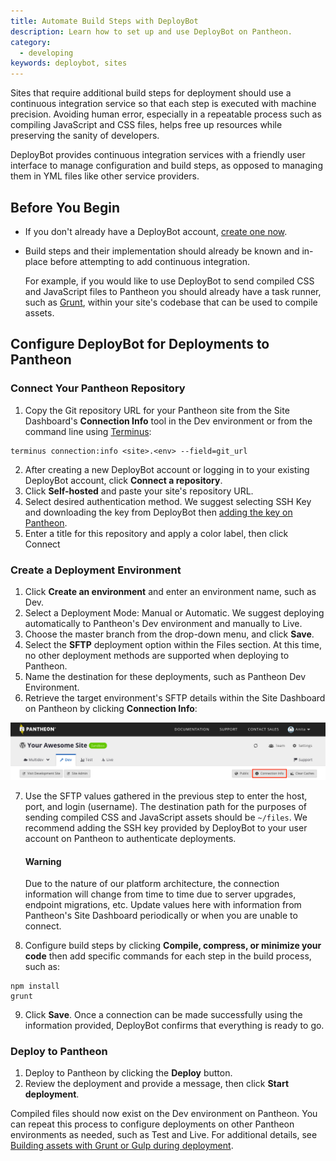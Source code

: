 ```yaml
---
title: Automate Build Steps with DeployBot
description: Learn how to set up and use DeployBot on Pantheon.
category:
  - developing
keywords: deploybot, sites
---
```

Sites that require additional build steps for deployment should use a continuous integration service so that each step is executed with machine precision. Avoiding human error, especially in a repeatable process such as compiling JavaScript and CSS files, helps free up resources while preserving the sanity of developers.

DeployBot provides continuous integration services with a friendly user interface to manage configuration and build steps, as opposed to managing them in YML files like other service providers.

## Before You Begin
- If you don't already have a DeployBot account, [create one now](https://signup.deploybot.com/account/new).
- Build steps and their implementation should already be known and in-place before attempting to add continuous integration.

  For example, if you would like to use DeployBot to send compiled CSS and JavaScript files to Pantheon you should already have a task runner, such as [Grunt](https://gruntjs.com/), within your site's codebase that can be used to compile assets.

## Configure DeployBot for Deployments to Pantheon
### Connect Your Pantheon Repository
1. Copy the Git repository URL for your Pantheon site from the Site Dashboard's **Connection Info** tool in the Dev environment or from the command line using [Terminus](/docs/terminus):

 ```
 terminus connection:info <site>.<env> --field=git_url
 ```
2. After creating a new DeployBot account or logging in to your existing DeployBot account, click **Connect a repository**.
3. Click **Self-hosted** and paste your site's repository URL.
4. Select desired authentication method. We suggest selecting SSH Key and downloading the key from DeployBot then [adding the key on Pantheon](/docs/ssh-keys/#add-your-ssh-key-to-pantheon).
5. Enter a title for this repository and apply a color label, then click Connect
### Create a Deployment Environment
1. Click **Create an environment** and enter an environment name, such as Dev.
2. Select a Deployment Mode: Manual or Automatic. We suggest deploying automatically to Pantheon's Dev environment and manually to Live.
3. Choose the master branch from the drop-down menu, and click **Save**.
4. Select the **SFTP** deployment option within the Files section. At this time, no other deployment methods are supported when deploying to Pantheon.
5. Name the destination for these deployments, such as Pantheon Dev Environment.
6. Retrieve the target environment's SFTP details within the Site Dashboard on Pantheon by clicking **Connection Info**:

 ![Connection info dev dashboard](/source/docs/assets/images/dashboard/connection-info.png)

7. Use the SFTP values gathered in the previous step to enter the host, port, and login (username). The destination path for the purposes of sending compiled CSS and JavaScript assets should be `~/files`. We recommend adding the SSH key provided by DeployBot to your user account on Pantheon to authenticate deployments.

    <div class="alert alert-danger">
    <h4 class="info">Warning</h4>
    <p markdown="1">
      Due to the nature of our platform architecture, the connection information will change from time to time due to server upgrades, endpoint migrations, etc. Update values here with information from Pantheon's Site Dashboard periodically or when you are unable to connect.
    </p>
    </div>

8. Configure build steps by clicking **Compile, compress, or minimize your code** then add specific commands for each step in the build process, such as:

 ```
 npm install
 grunt
 ```

9. Click **Save**. Once a connection can be made successfully using the information provided, DeployBot confirms that everything is ready to go.
### Deploy to Pantheon
1. Deploy to Pantheon by clicking the **Deploy** button.
2. Review the deployment and provide a message, then click **Start deployment**.  

Compiled files should now exist on the Dev environment on Pantheon. You can repeat this process to configure deployments on other Pantheon environments as needed, such as Test and Live. For additional details, see [Building assets with Grunt or Gulp during deployment](https://deploybot.com/guides/building-assets-with-grunt-or-gulp-during-deployment).

